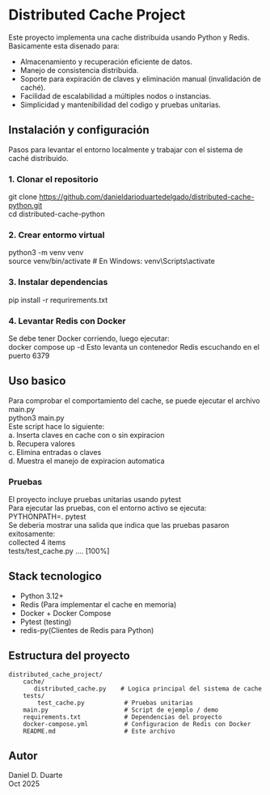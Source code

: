 # Distributed Cache Project
Este proyecto implementa una cache distribuida usando Python y Redis. Basicamente esta disenado para:
- Almacenamiento y recuperación eficiente de datos.
- Manejo de consistencia distribuida.
- Soporte para expiración de claves y eliminación manual (invalidación de caché).
- Facilidad de escalabilidad a múltiples nodos o instancias.
- Simplicidad y mantenibilidad del codigo y pruebas unitarias.

## Instalación y configuración
Pasos para levantar el entorno localmente y trabajar con el sistema de caché distribuido.
### 1. Clonar el repositorio
git clone https://github.com/danieldarioduartedelgado/distributed-cache-python.git  
cd distributed-cache-python
### 2. Crear entormo virtual
python3 -m venv venv  
source venv/bin/activate  # En Windows: venv\Scripts\activate
### 3. Instalar dependencias
pip install -r requrirements.txt  
### 4. Levantar Redis con Docker
Se debe tener Docker corriendo, luego ejecutar:  
docker compose up -d 
Esto levanta un contenedor Redis escuchando en el puerto 6379

## Uso basico
Para comprobar el comportamiento del cache, se puede ejecutar el archivo main.py  
python3 main.py  
Este script hace lo siguiente:  
a. Inserta claves en cache con o sin expiracion  
b. Recupera valores  
c. Elimina entradas o claves  
d. Muestra el manejo de expiracion automatica  

### Pruebas
El proyecto incluye pruebas unitarias usando pytest  
Para ejecutar las pruebas, con el entorno activo se ejecuta:  
PYTHONPATH=. pytest  
Se deberia mostrar una salida que indica que las pruebas pasaron exitosamente:  
collected 4 items  
tests/test_cache.py ....      [100%]  

## Stack tecnologico
- Python 3.12+  
- Redis (Para implementar el cache en memoria)  
- Docker + Docker Compose  
- Pytest (testing)  
- redis-py(Clientes de Redis para Python)  

## Estructura del proyecto
```
distributed_cache_project/  
    cache/  
       distributed_cache.py    # Logica principal del sistema de cache  
    tests/  
        test_cache.py           # Pruebas unitarias  
    main.py                     # Script de ejemplo / demo  
    requirements.txt            # Dependencias del proyecto  
    docker-compose.yml          # Configuracion de Redis con Docker  
    README.md                   # Este archivo  
```
## Autor
Daniel D. Duarte  
Oct 2025
